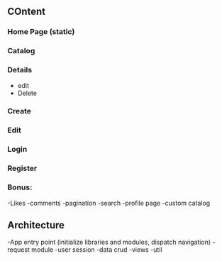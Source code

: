 ## COntent

### Home Page (static)
### Catalog
### Details
- edit
- Delete
### Create
### Edit
### Login
### Register
### Bonus:
-Likes
-comments
-pagination
-search
-profile page
-custom catalog

## Architecture
-App entry point (initialize libraries and modules, dispatch navigation)
-request module
-user session
-data crud
-views
-util